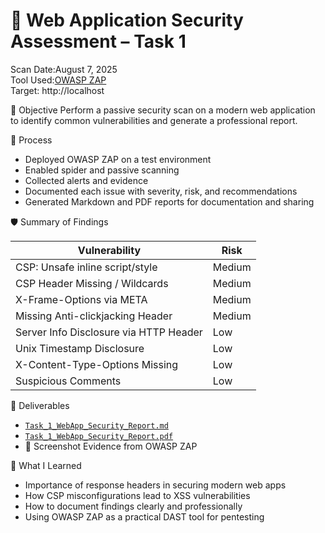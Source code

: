 # 🔐 Web Application Security Assessment – Task 1

Scan Date:August 7, 2025  
Tool Used:[OWASP ZAP](https://www.zaproxy.org/)  
Target: http://localhost

🧭 Objective
Perform a passive security scan on a modern web application to identify common vulnerabilities and generate a professional report.

📌 Process
- Deployed OWASP ZAP on a test environment
- Enabled spider and passive scanning
- Collected alerts and evidence
- Documented each issue with severity, risk, and recommendations
- Generated Markdown and PDF reports for documentation and sharing

🛡️ Summary of Findings

| Vulnerability | Risk |
|---------------|------|
| CSP: Unsafe inline script/style | Medium |
| CSP Header Missing / Wildcards | Medium |
| X-Frame-Options via META | Medium |
| Missing Anti-clickjacking Header | Medium |
| Server Info Disclosure via HTTP Header | Low |
| Unix Timestamp Disclosure | Low |
| X-Content-Type-Options Missing | Low |
| Suspicious Comments | Low |

📄 Deliverables

- [`Task_1_WebApp_Security_Report.md`](./Task_1_WebApp_Security_Report.md)
- [`Task_1_WebApp_Security_Report.pdf`](./Task_1_WebApp_Security_Report.pdf)
- 📸 Screenshot Evidence from OWASP ZAP

 🧠 What I Learned

- Importance of response headers in securing modern web apps
- How CSP misconfigurations lead to XSS vulnerabilities
- How to document findings clearly and professionally
- Using OWASP ZAP as a practical DAST tool for pentesting

